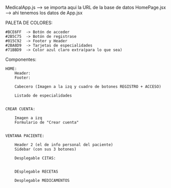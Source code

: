 MedicalApp.js --> se importa aqui la URL de la base de datos
HomePage.jsx --> ahi tenemos los datos de App.jsx

PALETA DE COLORES:

    #BCE6FF  -> Botón de acceder
    #2B5C75  -> Botón de registrase
    #015C92  -> Footer y Header
    #2BA8D9  -> Tarjetas de especialidades
    #71BBD9  -> Color azul claro extra(para lo que sea)

Componentes:

    HOME:
        Header:
        Footer:

        Cabecero (Imagen a la izq y cuadro de botones REGISTRO + ACCESO)

        Listado de especialidades


    CREAR CUENTA:

        Imagen a izq
        Formulario de "Crear cuenta"


    VENTANA PACIENTE:

        Header 2 (el de info personal del paciente)
        Sidebar (con sus 3 botones)

        Desplegable CITAS:


        DEsplegable RECETAS

        Desplegable MEDICAMENTOS
